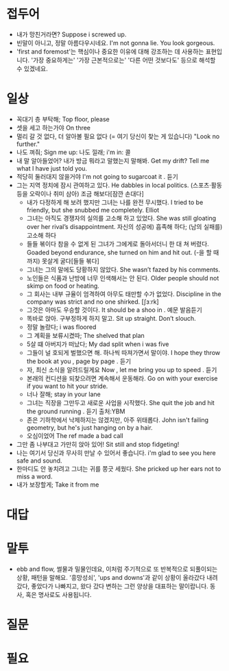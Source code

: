 # 접두어
* 내가 망친거라면? Suppose i screwed up.
* 빈말이 아니고, 정말 아름다우시네요. I'm not gonna lie. You look gorgeous. 
* 'first and foremost'는 핵심이나 중요한 이유에 대해 강조하는 데 사용하는 표현입니다. '가장 중요하게는' '가장 근본적으로는' '다른 어떤 것보다도' 등으로 해석할 수 있겠네요.

# 일상
* 꼭대기 층 부탁해; Top floor, please
* 셋을 세고 하는가야                   On three
* 멀리 갈 것 없다, 더 알아볼 필요 없다 (= 여기 당신이 찾는 게 있습니다)  "Look no further."
* 나도 껴줘; Sign me up: 나도 낄래; i'm in: 콜
* 내 말 알아들었어? 내가 방금 뭐라고 말했는지 말해봐. Get my drift? Tell me what I have just told you. 
* 적당히 둘러대지 않을거야  I'm not going to sugarcoat it . 듣기
* 그는 지역 정치에 잠시 관여하고 있다. He dabbles in local politics.   (스포츠·활동 등을 오락이나 취미 삼아) 조금 해보다[잠깐 손대다]
  * 내가 다정하게 해 보려 했지만 그녀는 나를 완전 무시했다. I tried to be friendly, but she snubbed me completely.  Elliot
  * 그녀는 아직도 경쟁자의 실의를 고소해 하고 있었다. She was still gloating over her rival’s disappointment.  자신의 성공에) 흡족해 하다; (남의 실패를) 고소해 하다
  * 들들 볶이다 참을 수 없게 된 그녀가 그에게로 돌아서더니 한 대 쳐 버렸다. Goaded beyond endurance, she turned on him and hit out.  (-을 할 때까지) 못살게 굴다[들들 볶다]
  * 그녀는 그의 말에도 당황하지 않았다. She wasn’t fazed by his comments. 
  * 노인들은 식품과 난방에 너무 인색해서는 안 된다. Older people should not skimp on food or heating. 
  * 그 회사는 내부 규율이 엄격하여 아무도 태만할 수가 없었다. Discipline in the company was strict and no one shirked.  [ʃɜːrk] 
  * 그것은 아마도 우승할 것이다. It should be a shoo in . 예문 발음듣기 
  * 똑바로 앉아. 구부정하게 하지 말고. Sit up straight. Don’t slouch. 
  * 정말 놀랐다; i was floored
  * 그 계획을 보류시켰따; The shelved that plan
  * 5살 떄 아버지가 떠났다; My dad split when i was five
  * 그들이 널 호되게 벌했으면 해. 하나씩 따져가면서 말이야. I hope they throw the book at you , page by page . 듣기
  * 자, 최신 소식을 알려드릴게요  Now , let me bring you up to speed . 듣기
  * 본래의 컨디션을 되찾으려면 계속해서 운동해라. Go on with your exercise if you want to hit your stride. 
  * 너나 잘해; stay in your lane 
  * 그녀는 직장을 그만두고 새로운 사업을 시작했다. She quit the job and hit the ground running . 듣기 출처:YBM
  * 존은 기하학에서 낙제하지는 않겠지만, 아주 위태롭다. John isn't failing geometry, but he's just hanging on by a hair. 
  * 오심이었어 The ref made a bad call
* 그만 좀 나부대고 가만히 앉아 있어! Sit still and stop fidgeting! 
* 나는 여기서 당신과 무사히 만날 수 있어서 좋습니다. i'm glad to see you here safe and sound. 
* 한마디도 안 놓치려고 그녀는 귀를 쫑긋 세웠다. She pricked up her ears not to miss a word. 
* 내가 보장할게; Take it from me

# 대답

# 말투 
* ebb and flow, 썰물과 밀물인데요, 이처럼 주기적으로 또 반복적으로 되풀이되는 상황,  패턴을 말해요. '흥망성쇠', 'ups and downs'과 같이 상황이 올라갔다 내려갔다, 좋았다가 나빠지고, 왔다 갔다 변하는 그런 양상을 대표하는 말이랍니다. 동사, 혹은 명사로도 사용됩니다.

# 질문

# 필요
